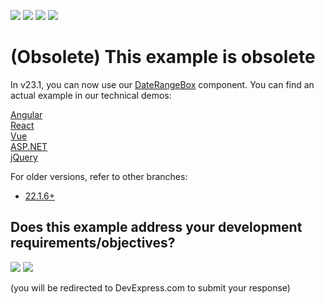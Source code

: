 <!-- default badges list -->
![](https://img.shields.io/endpoint?url=https://codecentral.devexpress.com/api/v1/VersionRange/566189628/23.1.3%2B)
[![](https://img.shields.io/badge/Open_in_DevExpress_Support_Center-FF7200?style=flat-square&logo=DevExpress&logoColor=white)](https://supportcenter.devexpress.com/ticket/details/T1127540)
[![](https://img.shields.io/badge/📖_How_to_use_DevExpress_Examples-e9f6fc?style=flat-square)](https://docs.devexpress.com/GeneralInformation/403183)
[![](https://img.shields.io/badge/💬_Leave_Feedback-feecdd?style=flat-square)](#does-this-example-address-your-development-requirementsobjectives)
<!-- default badges end -->

# (Obsolete) This example is obsolete

In v23.1, you can now use our [DateRangeBox](https://js.devexpress.com/Documentation/Guide/UI_Components/DateRangeBox/Getting_Started_with_DateRangeBox/) component. You can find an actual example in our technical demos:

[Angular](https://js.devexpress.com/Demos/WidgetsGallery/Demo/DateRangeBox/Overview/Angular/Light/)<br/>
[React](https://js.devexpress.com/Demos/WidgetsGallery/Demo/DateRangeBox/Overview/React/Light/)<br/>
[Vue](https://js.devexpress.com/Demos/WidgetsGallery/Demo/DateRangeBox/Overview/Vue/Light/)<br/>
[ASP.NET](https://demos.devexpress.com/ASPNetCore/Demo/DateRangeBox/Overview/)<br/>
[jQuery](https://js.devexpress.com/Demos/WidgetsGallery/Demo/DateRangeBox/Overview/jQuery/Light/)

For older versions, refer to other branches:
 - [22.1.6+](https://github.com/DevExpress-Examples/devextreme-dropdownbox-create-date-range-picker/tree/22.1.6+)
<!-- feedback -->
## Does this example address your development requirements/objectives?

[<img src="https://www.devexpress.com/support/examples/i/yes-button.svg"/>](https://www.devexpress.com/support/examples/survey.xml?utm_source=github&utm_campaign=devextreme-dropdownbox-create-date-range-picker&~~~was_helpful=yes) [<img src="https://www.devexpress.com/support/examples/i/no-button.svg"/>](https://www.devexpress.com/support/examples/survey.xml?utm_source=github&utm_campaign=devextreme-dropdownbox-create-date-range-picker&~~~was_helpful=no)

(you will be redirected to DevExpress.com to submit your response)
<!-- feedback end -->
